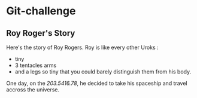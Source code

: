 # Git-challenge
## Roy Roger's Story

Here's the story of Roy Rogers. Roy is like every other Uroks : 
+ tiny
+ 3 tentacles arms
+ and a legs so tiny that you could barely distinguish them from his body.

One day, on the _203.5416.78_, he decided to take his spaceship and travel accross the universe.
